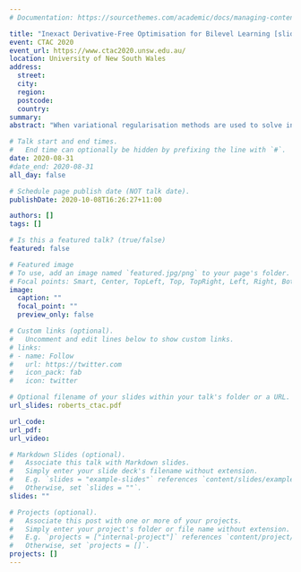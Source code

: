 ```yaml
---
# Documentation: https://sourcethemes.com/academic/docs/managing-content/

title: "Inexact Derivative-Free Optimisation for Bilevel Learning [slides available]"
event: CTAC 2020
event_url: https://www.ctac2020.unsw.edu.au/
location: University of New South Wales
address:
  street:
  city:
  region:
  postcode:
  country:
summary:
abstract: "When variational regularisation methods are used to solve inverse problems, they suffer from the drawback of having potentially many parameters which the user must specify. A common approach to handle this is to learn these parameters from data. While mathematically appealing, this strategy leads to a bilevel optimisation problem which is difficult to solve computationally. Theoretically, algorithms for bilevel learning rely on access to exact solutions to the lower-level regularisation problem, but this condition is not guaranteed in practice. In this talk, we describe a novel approach using dynamic accuracy derivative-free optimisation for solving bilevel learning problems. This approach still retains convergence guarantees but allows the regularisation problem to be solved inexactly and hence is able to be implemented in practice. Using problems from image analysis, we demonstrate that our approach dramatically reduces the computational requirements of bilevel learning. This is joint work with Matthias Ehrhardt (Bath)."

# Talk start and end times.
#   End time can optionally be hidden by prefixing the line with `#`.
date: 2020-08-31
#date_end: 2020-08-31
all_day: false

# Schedule page publish date (NOT talk date).
publishDate: 2020-10-08T16:26:27+11:00

authors: []
tags: []

# Is this a featured talk? (true/false)
featured: false

# Featured image
# To use, add an image named `featured.jpg/png` to your page's folder. 
# Focal points: Smart, Center, TopLeft, Top, TopRight, Left, Right, BottomLeft, Bottom, BottomRight.
image:
  caption: ""
  focal_point: ""
  preview_only: false

# Custom links (optional).
#   Uncomment and edit lines below to show custom links.
# links:
# - name: Follow
#   url: https://twitter.com
#   icon_pack: fab
#   icon: twitter

# Optional filename of your slides within your talk's folder or a URL.
url_slides: roberts_ctac.pdf

url_code:
url_pdf:
url_video:

# Markdown Slides (optional).
#   Associate this talk with Markdown slides.
#   Simply enter your slide deck's filename without extension.
#   E.g. `slides = "example-slides"` references `content/slides/example-slides.md`.
#   Otherwise, set `slides = ""`.
slides: ""

# Projects (optional).
#   Associate this post with one or more of your projects.
#   Simply enter your project's folder or file name without extension.
#   E.g. `projects = ["internal-project"]` references `content/project/deep-learning/index.md`.
#   Otherwise, set `projects = []`.
projects: []
---
```

